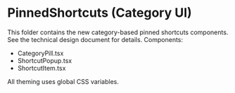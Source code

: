 ﻿# PinnedShortcuts (Category UI)

This folder contains the new category-based pinned shortcuts components. See the technical design document for details. Components:
- CategoryPill.tsx
- ShortcutPopup.tsx
- ShortcutItem.tsx

All theming uses global CSS variables.